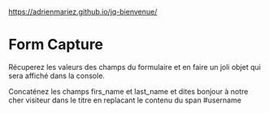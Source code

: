 https://adrienmariez.github.io/jq-bienvenue/

# Form Capture

Récuperez les valeurs des champs du formulaire et en faire un joli objet qui sera affiché dans la console.

Concaténez les champs firs_name et last_name et dites bonjour à notre cher visiteur dans le titre en replacant le contenu du span #username
